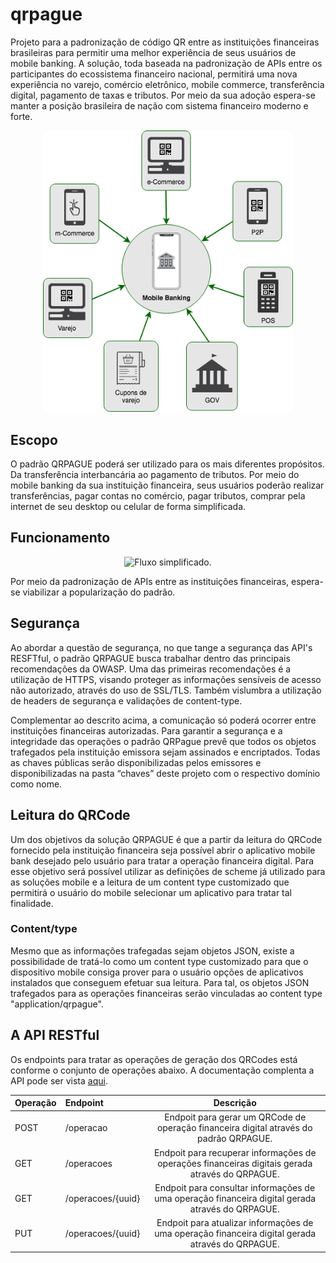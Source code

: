# qrpague

Projeto para a padronização de código QR entre as instituições financeiras brasileiras para permitir uma melhor experiência de seus usuários de mobile banking. A solução, toda baseada na padronização de APIs entre os participantes do ecossistema financeiro nacional, permitirá uma nova experiência no varejo, comércio eletrônico, mobile commerce, transferência digital, pagamento de taxas e tributos. Por meio da sua adoção espera-se manter a posição brasileira de nação com sistema financeiro moderno e forte.

<p align="center">
  <img src="https://raw.githubusercontent.com/qrpague/qrpague/master/imagens/QRPague-Pagamento.png" width="400" title="Escopo da solução">
</p>

## Escopo

O padrão QRPAGUE poderá ser utilizado para os mais diferentes propósitos. Da transferência interbancária ao pagamento de tributos. Por meio do mobile banking da sua instituição financeira, seus usuários poderão realizar transferências, pagar contas no comércio, pagar tributos, comprar pela internet de seu desktop ou celular de forma simplificada.

## Funcionamento

<p align="center">
  <img src="https://raw.githubusercontent.com/qrpague/qrpague/master/imagens/QRPague-Funcionamento.png" width="500" title="Fluxo simplificado.">
</p>

Por meio da padronização de APIs entre as instituições financeiras, espera-se viabilizar a popularização do padrão.

## Segurança

Ao abordar a questão de segurança, no que tange a segurança das API's RESFTful, o padrão QRPAGUE busca trabalhar dentro das principais recomendações da OWASP. Uma das primeiras recomendações é a utilização de HTTPS, visando proteger as informações sensíveis de acesso não autorizado, através do uso de SSL/TLS. Também vislumbra a utilização de headers de segurança e validações de content-type.

Complementar ao descrito acima, a comunicação só poderá ocorrer entre instituições financeiras autorizadas. Para garantir a segurança e a integridade das operações o padrão QRPague prevê que todos os objetos trafegados pela instituição emissora sejam assinados e encriptados. Todas as chaves públicas serão disponibilizadas pelos emissores e disponibilizadas na pasta “chaves” deste projeto com o respectivo domínio como nome. 

## Leitura do QRCode

Um dos objetivos da solução QRPAGUE é que a partir da leitura do QRCode fornecido pela instituição financeira seja possível abrir o aplicativo mobile bank desejado pelo usuário para tratar a operação financeira digital. Para esse objetivo será possível utilizar as definições de scheme já utilizado para as soluções mobile e a leitura de um content type customizado que permitirá o usuário do mobile selecionar um aplicativo para tratar tal finalidade.

### Content/type

Mesmo que as informações trafegadas sejam objetos JSON, existe a possibilidade de tratá-lo como um content type customizado para que o dispositivo mobile consiga prover para o usuário opções de aplicativos instalados que conseguem efetuar sua leitura. Para tal, os objetos JSON trafegados para as operações financeiras serão vinculadas ao content type "application/qrpague".

## A API RESTful

Os endpoints para tratar as operações de geração dos QRCodes está conforme o conjunto de operações abaixo. A documentação complenta a API pode ser vista [aqui](http://editor.swagger.io?url=https://raw.githubusercontent.com/qrpague/qrpague/master/swagger.yaml).


| Operação |      Endpoint     |  Descrição                                          |
|:---------|:------------------|:---------------------------------------------------:|
| POST     | /operacao         | Endpoit para gerar um QRCode de operação financeira digital através do padrão QRPAGUE. |
| GET      | /operacoes        | Endpoit para recuperar informações de operações financeiras digitais gerada através do QRPAGUE. |
| GET      | /operacoes/{uuid} | Endpoit para consultar informações de uma operação financeira digital gerada através do QRPAGUE. |
| PUT      | /operacoes/{uuid} | Endpoit para atualizar informações de uma operação financeira digital gerada através do QRPAGUE. |
